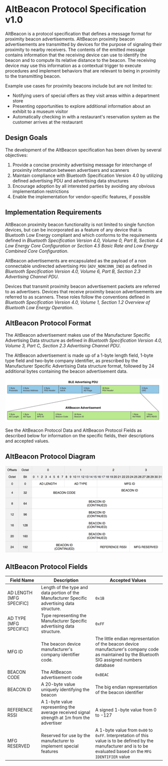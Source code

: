 # AltBeacon Protocol Specification v1.0

AltBeacon is a protocol specification that defines a message format for proximity beacon advertisements. AltBeacon proximity beacon advertisements are transmitted by devices for the purpose of signaling their proximity to nearby receivers. The contents of the emitted message contains information that the receiving device can use to identify the beacon and to compute its relative distance to the beacon. The receiving device may use this information as a contextual trigger to execute procedures and implement behaviors that are relevant to being in proximity to the transmitting beacon.

Example use cases for proximity beacons include but are not limited to:

* Notifying users of special offers as they visit areas within a department store
* Presenting opportunities to explore additional information about an exhibit to a museum visitor
* Automatically checking in with a restaurant's reservation system as the customer arrives at the restaurant

## Design Goals

The development of the AltBeacon specification has been driven by several objectives:

1. Provide a concise proximity advertising message for interchange of proximity information between advertisers and scanners
1. Maintain compliance with Bluetooth Specification Version 4.0 by utilizing defined advertising PDU and advertising data structures
1. Encourage adoption by all interested parties by avoiding any obvious implementation restrictions
1. Enable the implementation for vendor-specific features, if possible


## Implementation Requirements


AltBeacon proximity beacon functionality is not limited to single function devices, but can be incorporated as a feature of any device that is Bluetooth Low Energy compliant and which conforms to the requirements defined in _Bluetooth Specification Version 4.0, Volume 0, Part B, Section 4.4 Low Energy Core Configuration or Section 4.5 Basic Rate and Low Energy Combined Core Configuration_.

AltBeacon advertisements are encapsulated as the payload of a non connectable undirected advertising `PDU` (`ADV_NONCONN_IND`) as defined in _Bluetooth Specification Version 4.0, Volume 6, Part B, Section 2.3 Advertising Channel PDU_.

Devices that transmit proximity beacon advertisement packets are referred to as advertisers. Devices that receive proximity beacon advertisements are referred to as scanners. These roles follow the conventions defined in _Bluetooth Specification Version 4.0, Volume 1, Section 1.2 Overview of Bluetooth Low Energy Operation_.

## AltBeacon Protocol Format

The AltBeacon advertisement makes use of the Manufacturer Specific Advertising Data structure as defined in _Bluetooth Specification Version 4.0, Volume 3, Part C, Section 2.3 Advertising Channel PDU_.

The AltBeacon advertisement is made up of a 1-byte length field, 1-byte type field and two-byte company identifier, as prescribed by the Manufacturer Specific Advertising Data structure format, followed by 24 additional bytes containing the beacon advertisement data.

![Exploded View](./altbeacon-spec-exploded-view.png)

See the AltBeacon Protocol Data and AltBeacon Protocol Fields as described below for information on the specific fields, their descriptions and accepted values.

## AltBeacon Protocol Diagram

![AltBeacon Protocol Format](./altbeacon-protocol-diagram.png)

## AltBeacon Protocol Fields

Field Name               |  Description                                                                                 | Accepted Values
------------------------ | -------------------------------------------------------------------------------------------- | ---------------
AD LENGTH [MFG SPECIFIC] | Length of the type and data portion of the Manufacturer Specific advertising data structure. | `0x1B`
AD TYPE [MFG SPECIFIC]   | Type representing the Manufacturer Specific advertising data structure.                      | `0xFF`
MFG ID                   | The beacon device manufacturer's company identifier code.                                    | The little endian representation of the beacon device manufacturer's company code as maintained by the Bluetooth SIG assigned numbers database
BEACON CODE              | The AltBeacon advertisement code                                                             | `0xBEAC`
BEACON ID                | A 20-byte value uniquely identifying the beacon                                              | The big endian representation of the beacon identifier
REFERENCE RSSI           | A 1-byte value representing the average received signal strength at 1m from the advertiser   | A signed 1-byte value from 0 to -127
MFG RESERVED             | Reserved for use by the manufacturer to implement special features                           | A 1-byte value from `0x00` to `0xFF`. Interpretation of this value is to be defined by the manufacturer and is to be evaluated based on the `MFG IDENTIFIER` value

